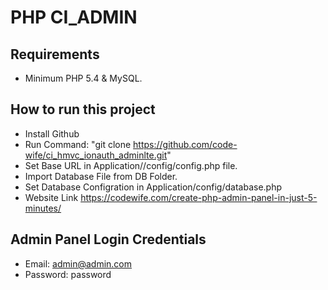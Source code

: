 # PHP CI_ADMIN

## Requirements
- Minimum PHP 5.4 & MySQL.

## How to run this project
- Install Github
- Run Command: "git clone https://github.com/code-wife/ci_hmvc_ionauth_adminlte.git"
- Set Base URL in Application//config/config.php file.
- Import Database File from DB Folder.
- Set Database Configration in Application/config/database.php
- Website Link https://codewife.com/create-php-admin-panel-in-just-5-minutes/

## Admin Panel Login Credentials
- Email: admin@admin.com
- Password: password

